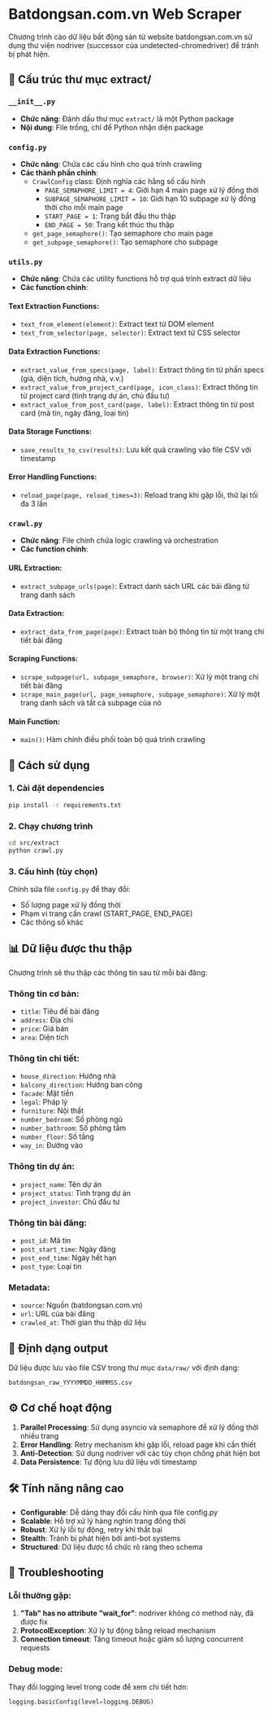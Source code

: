 # Batdongsan.com.vn Web Scraper

Chương trình cào dữ liệu bất động sản từ website batdongsan.com.vn sử dụng thư viện nodriver (successor của undetected-chromedriver) để tránh bị phát hiện.

## 📁 Cấu trúc thư mục extract/

### `__init__.py`
- **Chức năng**: Đánh dấu thư mục `extract/` là một Python package
- **Nội dung**: File trống, chỉ để Python nhận diện package

### `config.py`
- **Chức năng**: Chứa các cấu hình cho quá trình crawling
- **Các thành phần chính**:
  - `CrawlConfig` class: Định nghĩa các hằng số cấu hình
    - `PAGE_SEMAPHORE_LIMIT = 4`: Giới hạn 4 main page xử lý đồng thời
    - `SUBPAGE_SEMAPHORE_LIMIT = 10`: Giới hạn 10 subpage xử lý đồng thời cho mỗi main page
    - `START_PAGE = 1`: Trang bắt đầu thu thập
    - `END_PAGE = 50`: Trang kết thúc thu thập
  - `get_page_semaphore()`: Tạo semaphore cho main page
  - `get_subpage_semaphore()`: Tạo semaphore cho subpage

### `utils.py`
- **Chức năng**: Chứa các utility functions hỗ trợ quá trình extract dữ liệu
- **Các function chính**:

#### Text Extraction Functions:
- `text_from_element(element)`: Extract text từ DOM element
- `text_from_selector(page, selector)`: Extract text từ CSS selector

#### Data Extraction Functions:
- `extract_value_from_specs(page, label)`: Extract thông tin từ phần specs (giá, diện tích, hướng nhà, v.v.)
- `extract_value_from_project_card(page, icon_class)`: Extract thông tin từ project card (tình trạng dự án, chủ đầu tư)
- `extract_value_from_post_card(page, label)`: Extract thông tin từ post card (mã tin, ngày đăng, loại tin)

#### Data Storage Functions:
- `save_results_to_csv(results)`: Lưu kết quả crawling vào file CSV với timestamp

#### Error Handling Functions:
- `reload_page(page, reload_times=3)`: Reload trang khi gặp lỗi, thử lại tối đa 3 lần

### `crawl.py`
- **Chức năng**: File chính chứa logic crawling và orchestration
- **Các function chính**:

#### URL Extraction:
- `extract_subpage_urls(page)`: Extract danh sách URL các bài đăng từ trang danh sách

#### Data Extraction:
- `extract_data_from_page(page)`: Extract toàn bộ thông tin từ một trang chi tiết bài đăng

#### Scraping Functions:
- `scrape_subpage(url, subpage_semaphore, browser)`: Xử lý một trang chi tiết bài đăng
- `scrape_main_page(url, page_semaphore, subpage_semaphore)`: Xử lý một trang danh sách và tất cả subpage của nó

#### Main Function:
- `main()`: Hàm chính điều phối toàn bộ quá trình crawling

## 🚀 Cách sử dụng

### 1. Cài đặt dependencies
```bash
pip install -r requirements.txt
```

### 2. Chạy chương trình
```bash
cd src/extract
python crawl.py
```

### 3. Cấu hình (tùy chọn)
Chỉnh sửa file `config.py` để thay đổi:
- Số lượng page xử lý đồng thời
- Phạm vi trang cần crawl (START_PAGE, END_PAGE)
- Các thông số khác

## 📊 Dữ liệu được thu thập

Chương trình sẽ thu thập các thông tin sau từ mỗi bài đăng:

### Thông tin cơ bản:
- `title`: Tiêu đề bài đăng
- `address`: Địa chỉ
- `price`: Giá bán
- `area`: Diện tích

### Thông tin chi tiết:
- `house_direction`: Hướng nhà
- `balcony_direction`: Hướng ban công
- `facade`: Mặt tiền
- `legal`: Pháp lý
- `furniture`: Nội thất
- `number_bedroom`: Số phòng ngủ
- `number_bathroom`: Số phòng tắm
- `number_floor`: Số tầng
- `way_in`: Đường vào

### Thông tin dự án:
- `project_name`: Tên dự án
- `project_status`: Tình trạng dự án
- `project_investor`: Chủ đầu tư

### Thông tin bài đăng:
- `post_id`: Mã tin
- `post_start_time`: Ngày đăng
- `post_end_time`: Ngày hết hạn
- `post_type`: Loại tin

### Metadata:
- `source`: Nguồn (batdongsan.com.vn)
- `url`: URL của bài đăng
- `crawled_at`: Thời gian thu thập dữ liệu

## 💾 Định dạng output

Dữ liệu được lưu vào file CSV trong thư mục `data/raw/` với định dạng:
```
batdongsan_raw_YYYYMMDD_HHMMSS.csv
```

## ⚙️ Cơ chế hoạt động

1. **Parallel Processing**: Sử dụng asyncio và semaphore để xử lý đồng thời nhiều trang
2. **Error Handling**: Retry mechanism khi gặp lỗi, reload page khi cần thiết
3. **Anti-Detection**: Sử dụng nodriver với các tùy chọn chống phát hiện bot
4. **Data Persistence**: Tự động lưu dữ liệu với timestamp

## 🛠️ Tính năng nâng cao

- **Configurable**: Dễ dàng thay đổi cấu hình qua file config.py
- **Scalable**: Hỗ trợ xử lý hàng nghìn trang đồng thời
- **Robust**: Xử lý lỗi tự động, retry khi thất bại
- **Stealth**: Tránh bị phát hiện bởi anti-bot systems
- **Structured**: Dữ liệu được tổ chức rõ ràng theo schema

## 🔧 Troubleshooting

### Lỗi thường gặp:
1. **"Tab" has no attribute "wait_for"**: nodriver không có method này, đã được fix
2. **ProtocolException**: Xử lý tự động bằng reload mechanism
3. **Connection timeout**: Tăng timeout hoặc giảm số lượng concurrent requests

### Debug mode:
Thay đổi logging level trong code để xem chi tiết hơn:
```python
logging.basicConfig(level=logging.DEBUG)
```
